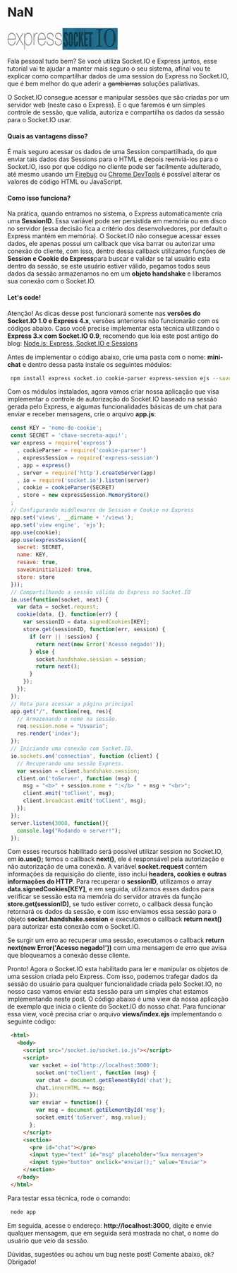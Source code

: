 # NaN

![Criando um chat usando session do Express 4 no Socket.IO 1.0](../images/express-socketio.jpg "Criando um chat usando session do Express 4 no Socket.IO 1.0")

Fala pessoal tudo bem? Se você utiliza Socket.IO e Express juntos, esse tutorial vai te ajudar a manter mais seguro o seu sistema, afinal vou te explicar como compartilhar dados de uma session do Express no Socket.IO, que é bem melhor do que aderir a ~~gambiarras~~ soluções paliativas.

O Socket.IO consegue acessar e manipular sessões que são criadas por um servidor web (neste caso o Express). E o que faremos é um simples controle de sessão, que valida, autoriza e compartilha os dados da sessão para o Socket.IO usar.

#### Quais as vantagens disso?

É mais seguro acessar os dados de uma Session compartilhada, do que enviar tais dados das Sessions para o HTML e depois reenviá-los para o Socket.IO, isso por que código no cliente pode ser facilmente adulterado, até mesmo usando um [Firebug](http://getfirebug.com "Firebug") ou [Chrome DevTools](https://developers.google.com/chrome-developer-tools/ "Chrome DevTools") é possível alterar os valores de código HTML ou JavaScript.

#### Como isso funciona?

Na prática, quando entramos no sistema, o Express automaticamente cria uma **SessionID**. Essa variável pode ser persistida em memória ou em disco no servidor (essa decisão fica a critério dos desenvolvedores, por default o Express mantém em memória). O Socket.IO não consegue acessar esses dados, ele apenas possui um callback que visa barrar ou autorizar uma conexão do cliente, com isso, dentro dessa callback utilizamos funções de **Session e Cookie do Express**para buscar e validar se tal usuário esta dentro da sessão, se este usuário estiver válido, pegamos todos seus dados da sessão armazenamos no em um **objeto handshake** e liberamos sua conexão com o Socket.IO.

#### Let's code!

Atenção! As dicas desse post funcionará somente nas **versões do Socket.IO 1.0 e Express 4.x**, versões anteriores não funcionarão com os códigos abaixo. Caso você precise implementar esta técnica utilizando o **Express 3.x com Socket.IO 0.9**, recomendo que leia este post antigo do blog: [Node.js: Express, Socket.IO e Sessions](../nodejs-express-socketio-e-sessions/ "Node.js: Express, Socket.IO e Sessions")

Antes de implementar o código abaixo, crie uma pasta com o nome: **mini-chat** e dentro dessa pasta instale os seguintes módulos:

``` bash
 npm install express socket.io cookie-parser express-session ejs --save
``` 

Com os módulos instalados, agora vamos criar nossa aplicação que visa implementar o controle de autorização do Socket.IO baseado na sessão gerada pelo Express, e algumas funcionalidades básicas de um chat para enviar e receber mensagens, crie o arquivo **app.js**:

``` javascript
 const KEY = 'nome-do-cookie';
 const SECRET = 'chave-secreta-aqui!';
 var express = require('express')
   , cookieParser = require('cookie-parser')
   , expressSession = require('express-session')
   , app = express()
   , server = require('http').createServer(app)
   , io = require('socket.io').listen(server)
   , cookie = cookieParser(SECRET)
   , store = new expressSession.MemoryStore()
 ;
 // Configurando middlewares de Session e Cookie no Express
 app.set('views', __dirname + '/views');
 app.set('view engine', 'ejs');
 app.use(cookie);
 app.use(expressSession({
   secret: SECRET,
   name: KEY,
   resave: true,
   saveUninitialized: true,
   store: store
 }));
 // Compartilhando a sessão válida do Express no Socket.IO
 io.use(function(socket, next) {
   var data = socket.request;
   cookie(data, {}, function(err) {
     var sessionID = data.signedCookies[KEY];
     store.get(sessionID, function(err, session) {
       if (err || !session) {
         return next(new Error('Acesso negado!'));
       } else {
         socket.handshake.session = session;
         return next();
       }
     });
   });
 });
 // Rota para acessar a página principal
 app.get("/", function(req, res){
   // Armazenando o nome na sessão.
   req.session.nome = "Usuario";
   res.render('index');
 });
 // Iniciando uma conexão com Socket.IO.
 io.sockets.on('connection', function (client) {
   // Recuperando uma sessão Express.
   var session = client.handshake.session;
   client.on('toServer', function (msg) {
     msg = "<b>" + session.nome + ":</b> " + msg + "<br>";
     client.emit('toClient', msg);
     client.broadcast.emit('toClient', msg);
   });
 });
 server.listen(3000, function(){
   console.log("Rodando o server!");
 });
``` 

Com esses recursos habilitado será possível utilizar session no Socket.IO, em **io.use();** temos o callback **next()**, ele é responsável pela autorização e não autorização de uma conexão. A variável **socket.request** contém informações da requisição do cliente, isso inclui **headers, cookies e outras informações do HTTP**. Para recuperar o **sessionID**, utilizamos o array **data.signedCookies[KEY]**, e em seguida, utilizamos esses dados para verificar se sessão esta na memória do servidor através da função **store.get(sessionID)**, se tudo estiver correto, o callback dessa função retornará os dados da sessão, e com isso enviamos essa sessão para o objeto **socket.handshake.session** e executamos o callback **return next()** para autorizar esta conexão com o Socket.IO.

Se surgir um erro ao recuperar uma sessão, executamos o callback **return next(new Error('Acesso negado!'))** com uma mensagem de erro que avisa que bloqueamos a conexão desse cliente.

Pronto! Agora o Socket.IO esta habilitado para ler e manipular os objetos de uma session criada pelo Express. Com isso, podemos trafegar dados da sessão do usuário para qualquer funcionalidade criada pelo Socket.IO, no nosso caso vamos enviar esta sessão para um simples chat estamos implementando neste post. O código abaixo é uma view da nossa aplicação de exemplo que inicia o cliente do Socket.IO do nosso chat. Para funcionar essa view, você precisa criar o arquivo **views/index.ejs** implementando o seguinte código:

``` html
 <html>
   <body>
     <script src="/socket.io/socket.io.js"></script>
     <script>
       var socket = io('http://localhost:3000');
         socket.on('toClient', function (msg) {
         var chat = document.getElementById('chat');
         chat.innerHTML += msg;
       });
       var enviar = function() {
         var msg = document.getElementById('msg');
         socket.emit('toServer', msg.value);
       };
     </script>
     <section>
       <pre id="chat"></pre>
       <input type="text" id="msg" placeholder="Sua mensagem">
       <input type="button" onclick="enviar();" value="Enviar">
     </section>
   </body>
 </html>
``` 

Para testar essa técnica, rode o comando:

``` bash
 node app
``` 

Em seguida, acesse o endereço: **http://localhost:3000**, digite e envie qualquer mensagem, que em seguida será mostrada no chat, o nome do usuário que veio da sessão.

Dúvidas, sugestões ou achou um bug neste post! Comente abaixo, ok? Obrigado!